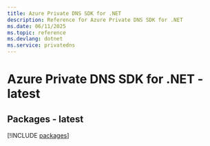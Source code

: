```yaml
---
title: Azure Private DNS SDK for .NET
description: Reference for Azure Private DNS SDK for .NET
ms.date: 06/11/2025
ms.topic: reference
ms.devlang: dotnet
ms.service: privatedns
---
```

# Azure Private DNS SDK for .NET - latest
## Packages - latest
[!INCLUDE [packages](private-dns-index.md)]